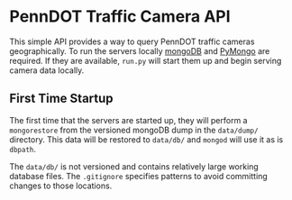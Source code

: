 # PennDOT Traffic Camera API

This simple API provides a way to query PennDOT traffic cameras
geographically.  To run the servers locally [mongoDB](http://www.mongodb.org/)
and [PyMongo](http://api.mongodb.org/python/current/) are required.  If they
are available, `run.py` will start them up and begin serving camera data
locally.

## First Time Startup

The first time that the servers are started up, they will perform a
`mongorestore` from the versioned mongoDB dump in the `data/dump/` directory.
This data will be restored to `data/db/` and `mongod` will use it as is
`dbpath`.

The `data/db/` is not versioned and contains relatively large working database
files.  The `.gitignore` specifies patterns to avoid committing changes to
those locations.
